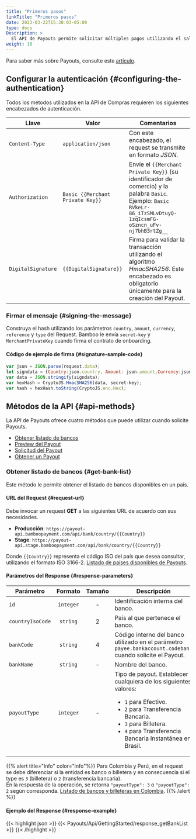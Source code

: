 ```yaml
---
title: "Primeros pasos"
linkTitle: "Primeros pasos"
date: 2023-03-22T15:30:03-05:00
type: docs
Description: >
  El API de Payouts permite solicitar múltiples pagos utilizando el saldo disponible en su cuenta.
weight: 10
---
```


Para saber más sobre Payouts, consulte este [artículo](../overview.html).

## Configurar la autenticación {#configuring-the-authentication}
Todos los métodos utilizados en la API de Compras requieren los siguientes encabezados de autenticación.

| Llave | Valor | Comentarios |
|---|---|---|
| `Content-Type` | `application/json` | Con este encabezado, el request se transmite en formato _JSON_. |
| `Authorization` | `Basic {{Merchant Private Key}}` | Envíe el `{{Merchant Private Key}}` (su identificador de comercio) y la palabra `Basic`.<br>Ejemplo: `Basic RVkeLr-86_iTzSMLvDtuyQ-1zqIcsmFG-oSzncn_uFv-nj7bhB3rtZg__` |
| `DigitalSignature` | `{{DigitalSignature}}` | Firma para validar la transacción utilizando el algoritmo _HmacSHA256_. Este encabezado es obligatorio únicamente para la creación del Payout. |

### Firmar el mensaje {#signing-the-message}
Construya el hash utilizando los parámetros `country`, `amount`, `currency`, `reference` y `type` del Request. Bamboo le envía `secret-key` y `MerchantPrivateKey` cuando firma el contrato de onboarding.

#### Código de ejemplo de firma {#signature-sample-code}
```javascript
var json = JSON.parse(request.data);
let signdata = {Country:json.country, Amount: json.amount,Currency:json.currency, Reference:json.reference, Type: json.type};
var data = JSON.stringify(signdata);
var hexHash = CryptoJS.HmacSHA256(data, secret-key);
var hash = hexHash.toString(CryptoJS.enc.Hex);
```

## Métodos de la API {#api-methods}
La API de Payouts ofrece cuatro métodos que puede utilizar cuando solicite Payouts.

* [Obtener listado de bancos](#get-bank-list)
* [Preview del Payout](payouts-preview.html)
* [Solicitud del Payout](using-payouts-api.html)
* [Obtener un Payout](using-payouts-api.html#obtaining-a-payout)

### Obtener listado de bancos {#get-bank-list}
Este método le permite obtener el listado de bancos disponibles en un país.

#### URL del Request {#request-url}
Debe invocar un request **GET** a las siguientes URL de acuerdo con sus necesidades.

* **Producción**: `https://payout-api.bamboopayment.com/api/bank/country/{{Country}}`
* **Stage**: `https://payout-api.stage.bamboopayment.com/api/bank/country/{{Country}}`

Donde `{{Country}}` representa el código ISO del país que desea consultar, utilizando el formato ISO 3166-2. [Listado de países disponibles de Payouts](../overview.html#coverage).

#### Parámetros del Response {#response-parameters}

| Parámetro | Formato | Tamaño | Descripción |
|---|:-:|:-:|---|
| `id` | `integer` | - | Identificación interna del banco. |
| `countryIsoCode` | `string` | 2 | País al que pertenece el banco. |
| `bankCode` | `string` | 4 | Código interno del banco utilizado en el parámetro `payee.bankaccount.codebank` cuando solicite el Payout. |
| `bankName` | `string` | - | Nombre del banco. |
| `payoutType` | `integer` | - | Tipo de payout. Establecer cualquiera de los siguientes valores: <br> <ul style="list-style-type:disc;"><li>`1` para Efectivo.</li><li>`2` para Transferencia Bancaria.</li><li>`3` para Billetera.</li><li>`4` para Transferencia Bancaria Instantánea en Brasil.</li></ul> |

{{% alert title="Info" color="info"%}}
Para Colombia y Perú, en el request se debe diferenciar si la entidad es banco o billetera y en consecuencia si el type es `3` (billetera) o `2` (transferencia bancaria).<br>
En la respuesta de la operación, se retorna `"payoutType": 3` o `"payoutType": 2` según corresponda. [Listado de bancos y billeteras en Colombia](../payouts-api/variables.html#colombia).
{{% /alert %}}

#### Ejemplo del Response {#response-example}

{{< highlight json >}}
{{< Payouts/Api/GettingStarted/response_getBankList >}}
{{< /highlight >}}
